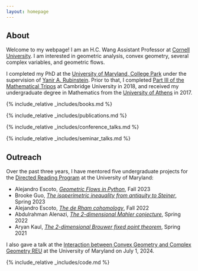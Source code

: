 ```yaml
---
layout: homepage
---
```


## About

Welcome to my webpage! I am an H.C. Wang Assistant Professor at [Cornell University](https://math.cornell.edu/). I am interested in geometric analysis, convex geometry, several complex variables, and geometric flows.

I completed my PhD at the [University of Maryland, College Park](https://www-math.umd.edu/) under the supervision of [Yanir A. Rubinstein](https://math.umd.edu/~yanir/). Prior to that, I completed [Part III of the Mathematical Tripos](https://www.maths.cam.ac.uk/postgrad/part-iii/current) at Cambridge University in 2018, and received my undergraduate degree in Mathematics from the [University of Athens](https://www.math.uoa.gr/) in 2017. 


{% include_relative _includes/books.md %}

<!-- ## Research Interests

- **Computer Vision:** image recognition, image generation, video captioning
- **Machine Learning:** meta-learning, incremental learning, transfer learning -->

<!-- ## News

- **[Feb. 2020]** Our paper about incremental learning is accepted to CVPR 2020.
- **[Feb. 2020]** We will host the ACM Multimedia Asia 2020 conference in Singapore!
- **[Sept. 2019]** Our paper about few-shot learning is accepted to NeurIPS 2019.
- **[Mar. 2019]** Our paper about few-shot learning is accepted to CVPR 2019. -->

{% include_relative _includes/publications.md %}

<!-- {% include_relative _includes/services.md %} -->

{% include_relative _includes/conference_talks.md %}

{% include_relative _includes/seminar_talks.md %}

## Outreach
Over the past three years, I have mentored five undergraduate projects for the [Directed Reading Program](http://drp.math.umd.edu/) at the University of Maryland: 
- Alejandro Escoto, *[Geometric Flows in Python](/assets/files/Geometric_Flows_in_Python.pdf)*, Fall 2023
- Brooke Guo, *[The isoperimetric inequality from antiquity to Steiner](/assets/files/Isoperimetric_inequality.pdf)*, Spring 2023
- Alejandro Escoto, *[The de Rham cohomology](/assets/files/DeRham.pdf)*, Fall 2022
- Abdulrahman Alenazi, *[The 2-dimensional Mahler conjecture](/assets/files/2DMahler_.pdf)*, Spring 2022
- Aryan Kaul, *[The 2-dimensional Brouwer fixed point theorem](http://drp.math.umd.edu/Project-Slides/KaulSpring2021.pdf)*, Spring 2021

I also gave a talk at the [Interaction between Convex Geometry and Complex Geometry REU](https://www.math.umd.edu/~mariakc/REU2024Darvas.html) at the University of Maryland on July 1, 2024.


{% include_relative _includes/code.md %}